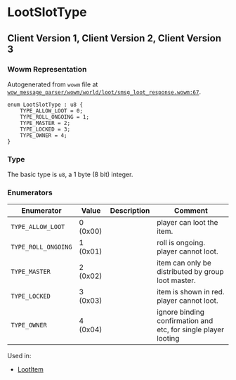 # LootSlotType

## Client Version 1, Client Version 2, Client Version 3

### Wowm Representation

Autogenerated from `wowm` file at [`wow_message_parser/wowm/world/loot/smsg_loot_response.wowm:67`](https://github.com/gtker/wow_messages/tree/main/wow_message_parser/wowm/world/loot/smsg_loot_response.wowm#L67).

```rust,ignore
enum LootSlotType : u8 {
    TYPE_ALLOW_LOOT = 0;
    TYPE_ROLL_ONGOING = 1;
    TYPE_MASTER = 2;
    TYPE_LOCKED = 3;
    TYPE_OWNER = 4;
}
```
### Type
The basic type is `u8`, a 1 byte (8 bit) integer.
### Enumerators
| Enumerator | Value  | Description | Comment |
| --------- | -------- | ----------- | ------- |
| `TYPE_ALLOW_LOOT` | 0 (0x00) |  | player can loot the item. |
| `TYPE_ROLL_ONGOING` | 1 (0x01) |  | roll is ongoing. player cannot loot. |
| `TYPE_MASTER` | 2 (0x02) |  | item can only be distributed by group loot master. |
| `TYPE_LOCKED` | 3 (0x03) |  | item is shown in red. player cannot loot. |
| `TYPE_OWNER` | 4 (0x04) |  | ignore binding confirmation and etc, for single player looting |

Used in:
* [LootItem](lootitem.md)

